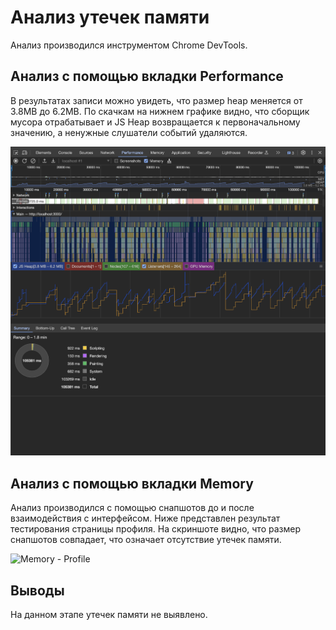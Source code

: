 # Анализ утечек памяти

Анализ производился инструментом Chrome DevTools.

## Анализ с помощью вкладки Performance

В результатах записи можно увидеть, что размер heap меняется от 3.8MB до 6.2MB. По скачкам на нижнем графике видно, что сборщик мусора отрабатывает и JS Heap возвращается к первоначальному значению, а ненужные слушатели событий удаляются.

![Performance](./memory-leaks-report/performance.png)

## Анализ с помощью вкладки Memory

Анализ производился с помощью снапшотов до и после взаимодействия с интерфейсом. Ниже представлен результат тестирования страницы профиля. На скриншоте видно, что размер снапшотов совпадает, что означает отсутствие утечек памяти.

![Memory - Profile](./memory-leaks-report/memory.png)


## Выводы
На данном этапе утечек памяти не выявлено.
